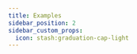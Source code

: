 ```yaml
---
title: Examples
sidebar_position: 2
sidebar_custom_props:
  icon: stash:graduation-cap-light
---
```

